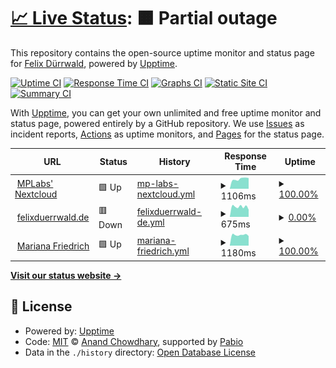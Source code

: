 # [📈 Live Status](https://status.mplabs.cloud): <!--live status--> **🟧 Partial outage**

This repository contains the open-source uptime monitor and status page for [Felix Dürrwald](https://www.mplabs.de/), powered by [Upptime](https://github.com/upptime/upptime).

[![Uptime CI](https://github.com/mplabs/upptime/workflows/Uptime%20CI/badge.svg)](https://github.com/mplabs/upptime/actions?query=workflow%3A%22Uptime+CI%22)
[![Response Time CI](https://github.com/mplabs/upptime/workflows/Response%20Time%20CI/badge.svg)](https://github.com/mplabs/upptime/actions?query=workflow%3A%22Response+Time+CI%22)
[![Graphs CI](https://github.com/mplabs/upptime/workflows/Graphs%20CI/badge.svg)](https://github.com/mplabs/upptime/actions?query=workflow%3A%22Graphs+CI%22)
[![Static Site CI](https://github.com/mplabs/upptime/workflows/Static%20Site%20CI/badge.svg)](https://github.com/mplabs/upptime/actions?query=workflow%3A%22Static+Site+CI%22)
[![Summary CI](https://github.com/mplabs/upptime/workflows/Summary%20CI/badge.svg)](https://github.com/mplabs/upptime/actions?query=workflow%3A%22Summary+CI%22)

With [Upptime](https://upptime.js.org), you can get your own unlimited and free uptime monitor and status page, powered entirely by a GitHub repository. We use [Issues](https://github.com/mplabs/upptime/issues) as incident reports, [Actions](https://github.com/mplabs/upptime/actions) as uptime monitors, and [Pages](https://status.mplabs.cloud) for the status page.

<!--start: status pages-->
<!-- This summary is generated by Upptime (https://github.com/upptime/upptime) -->
<!-- Do not edit this manually, your changes will be overwritten -->
<!-- prettier-ignore -->
| URL | Status | History | Response Time | Uptime |
| --- | ------ | ------- | ------------- | ------ |
| <img alt="" src="https://icons.duckduckgo.com/ip3/nextcloud.mplabs.cloud.ico" height="13"> [MPLabs' Nextcloud](https://nextcloud.mplabs.cloud) | 🟩 Up | [mp-labs-nextcloud.yml](https://github.com/mplabs/upptime/commits/HEAD/history/mp-labs-nextcloud.yml) | <details><summary><img alt="Response time graph" src="./graphs/mp-labs-nextcloud/response-time-week.png" height="20"> 1106ms</summary><br><a href="https://status.mplabs.cloud/history/mp-labs-nextcloud"><img alt="Response time 1155" src="https://img.shields.io/endpoint?url=https%3A%2F%2Fraw.githubusercontent.com%2Fmplabs%2Fupptime%2FHEAD%2Fapi%2Fmp-labs-nextcloud%2Fresponse-time.json"></a><br><a href="https://status.mplabs.cloud/history/mp-labs-nextcloud"><img alt="24-hour response time 1084" src="https://img.shields.io/endpoint?url=https%3A%2F%2Fraw.githubusercontent.com%2Fmplabs%2Fupptime%2FHEAD%2Fapi%2Fmp-labs-nextcloud%2Fresponse-time-day.json"></a><br><a href="https://status.mplabs.cloud/history/mp-labs-nextcloud"><img alt="7-day response time 1106" src="https://img.shields.io/endpoint?url=https%3A%2F%2Fraw.githubusercontent.com%2Fmplabs%2Fupptime%2FHEAD%2Fapi%2Fmp-labs-nextcloud%2Fresponse-time-week.json"></a><br><a href="https://status.mplabs.cloud/history/mp-labs-nextcloud"><img alt="30-day response time 1204" src="https://img.shields.io/endpoint?url=https%3A%2F%2Fraw.githubusercontent.com%2Fmplabs%2Fupptime%2FHEAD%2Fapi%2Fmp-labs-nextcloud%2Fresponse-time-month.json"></a><br><a href="https://status.mplabs.cloud/history/mp-labs-nextcloud"><img alt="1-year response time 1155" src="https://img.shields.io/endpoint?url=https%3A%2F%2Fraw.githubusercontent.com%2Fmplabs%2Fupptime%2FHEAD%2Fapi%2Fmp-labs-nextcloud%2Fresponse-time-year.json"></a></details> | <details><summary><a href="https://status.mplabs.cloud/history/mp-labs-nextcloud">100.00%</a></summary><a href="https://status.mplabs.cloud/history/mp-labs-nextcloud"><img alt="All-time uptime 99.67%" src="https://img.shields.io/endpoint?url=https%3A%2F%2Fraw.githubusercontent.com%2Fmplabs%2Fupptime%2FHEAD%2Fapi%2Fmp-labs-nextcloud%2Fuptime.json"></a><br><a href="https://status.mplabs.cloud/history/mp-labs-nextcloud"><img alt="24-hour uptime 100.00%" src="https://img.shields.io/endpoint?url=https%3A%2F%2Fraw.githubusercontent.com%2Fmplabs%2Fupptime%2FHEAD%2Fapi%2Fmp-labs-nextcloud%2Fuptime-day.json"></a><br><a href="https://status.mplabs.cloud/history/mp-labs-nextcloud"><img alt="7-day uptime 100.00%" src="https://img.shields.io/endpoint?url=https%3A%2F%2Fraw.githubusercontent.com%2Fmplabs%2Fupptime%2FHEAD%2Fapi%2Fmp-labs-nextcloud%2Fuptime-week.json"></a><br><a href="https://status.mplabs.cloud/history/mp-labs-nextcloud"><img alt="30-day uptime 100.00%" src="https://img.shields.io/endpoint?url=https%3A%2F%2Fraw.githubusercontent.com%2Fmplabs%2Fupptime%2FHEAD%2Fapi%2Fmp-labs-nextcloud%2Fuptime-month.json"></a><br><a href="https://status.mplabs.cloud/history/mp-labs-nextcloud"><img alt="1-year uptime 99.67%" src="https://img.shields.io/endpoint?url=https%3A%2F%2Fraw.githubusercontent.com%2Fmplabs%2Fupptime%2FHEAD%2Fapi%2Fmp-labs-nextcloud%2Fuptime-year.json"></a></details>
| <img alt="" src="https://icons.duckduckgo.com/ip3/www.felixduerrwald.de.ico" height="13"> [felixduerrwald.de](https://www.felixduerrwald.de) | 🟥 Down | [felixduerrwald-de.yml](https://github.com/mplabs/upptime/commits/HEAD/history/felixduerrwald-de.yml) | <details><summary><img alt="Response time graph" src="./graphs/felixduerrwald-de/response-time-week.png" height="20"> 675ms</summary><br><a href="https://status.mplabs.cloud/history/felixduerrwald-de"><img alt="Response time 683" src="https://img.shields.io/endpoint?url=https%3A%2F%2Fraw.githubusercontent.com%2Fmplabs%2Fupptime%2FHEAD%2Fapi%2Ffelixduerrwald-de%2Fresponse-time.json"></a><br><a href="https://status.mplabs.cloud/history/felixduerrwald-de"><img alt="24-hour response time 608" src="https://img.shields.io/endpoint?url=https%3A%2F%2Fraw.githubusercontent.com%2Fmplabs%2Fupptime%2FHEAD%2Fapi%2Ffelixduerrwald-de%2Fresponse-time-day.json"></a><br><a href="https://status.mplabs.cloud/history/felixduerrwald-de"><img alt="7-day response time 675" src="https://img.shields.io/endpoint?url=https%3A%2F%2Fraw.githubusercontent.com%2Fmplabs%2Fupptime%2FHEAD%2Fapi%2Ffelixduerrwald-de%2Fresponse-time-week.json"></a><br><a href="https://status.mplabs.cloud/history/felixduerrwald-de"><img alt="30-day response time 713" src="https://img.shields.io/endpoint?url=https%3A%2F%2Fraw.githubusercontent.com%2Fmplabs%2Fupptime%2FHEAD%2Fapi%2Ffelixduerrwald-de%2Fresponse-time-month.json"></a><br><a href="https://status.mplabs.cloud/history/felixduerrwald-de"><img alt="1-year response time 683" src="https://img.shields.io/endpoint?url=https%3A%2F%2Fraw.githubusercontent.com%2Fmplabs%2Fupptime%2FHEAD%2Fapi%2Ffelixduerrwald-de%2Fresponse-time-year.json"></a></details> | <details><summary><a href="https://status.mplabs.cloud/history/felixduerrwald-de">0.00%</a></summary><a href="https://status.mplabs.cloud/history/felixduerrwald-de"><img alt="All-time uptime 0.00%" src="https://img.shields.io/endpoint?url=https%3A%2F%2Fraw.githubusercontent.com%2Fmplabs%2Fupptime%2FHEAD%2Fapi%2Ffelixduerrwald-de%2Fuptime.json"></a><br><a href="https://status.mplabs.cloud/history/felixduerrwald-de"><img alt="24-hour uptime 0.00%" src="https://img.shields.io/endpoint?url=https%3A%2F%2Fraw.githubusercontent.com%2Fmplabs%2Fupptime%2FHEAD%2Fapi%2Ffelixduerrwald-de%2Fuptime-day.json"></a><br><a href="https://status.mplabs.cloud/history/felixduerrwald-de"><img alt="7-day uptime 0.00%" src="https://img.shields.io/endpoint?url=https%3A%2F%2Fraw.githubusercontent.com%2Fmplabs%2Fupptime%2FHEAD%2Fapi%2Ffelixduerrwald-de%2Fuptime-week.json"></a><br><a href="https://status.mplabs.cloud/history/felixduerrwald-de"><img alt="30-day uptime 0.00%" src="https://img.shields.io/endpoint?url=https%3A%2F%2Fraw.githubusercontent.com%2Fmplabs%2Fupptime%2FHEAD%2Fapi%2Ffelixduerrwald-de%2Fuptime-month.json"></a><br><a href="https://status.mplabs.cloud/history/felixduerrwald-de"><img alt="1-year uptime 0.00%" src="https://img.shields.io/endpoint?url=https%3A%2F%2Fraw.githubusercontent.com%2Fmplabs%2Fupptime%2FHEAD%2Fapi%2Ffelixduerrwald-de%2Fuptime-year.json"></a></details>
| <img alt="" src="https://icons.duckduckgo.com/ip3/www.mariana-friedri.ch.ico" height="13"> [Mariana Friedrich](https://www.mariana-friedri.ch) | 🟩 Up | [mariana-friedrich.yml](https://github.com/mplabs/upptime/commits/HEAD/history/mariana-friedrich.yml) | <details><summary><img alt="Response time graph" src="./graphs/mariana-friedrich/response-time-week.png" height="20"> 1180ms</summary><br><a href="https://status.mplabs.cloud/history/mariana-friedrich"><img alt="Response time 1447" src="https://img.shields.io/endpoint?url=https%3A%2F%2Fraw.githubusercontent.com%2Fmplabs%2Fupptime%2FHEAD%2Fapi%2Fmariana-friedrich%2Fresponse-time.json"></a><br><a href="https://status.mplabs.cloud/history/mariana-friedrich"><img alt="24-hour response time 1305" src="https://img.shields.io/endpoint?url=https%3A%2F%2Fraw.githubusercontent.com%2Fmplabs%2Fupptime%2FHEAD%2Fapi%2Fmariana-friedrich%2Fresponse-time-day.json"></a><br><a href="https://status.mplabs.cloud/history/mariana-friedrich"><img alt="7-day response time 1180" src="https://img.shields.io/endpoint?url=https%3A%2F%2Fraw.githubusercontent.com%2Fmplabs%2Fupptime%2FHEAD%2Fapi%2Fmariana-friedrich%2Fresponse-time-week.json"></a><br><a href="https://status.mplabs.cloud/history/mariana-friedrich"><img alt="30-day response time 1432" src="https://img.shields.io/endpoint?url=https%3A%2F%2Fraw.githubusercontent.com%2Fmplabs%2Fupptime%2FHEAD%2Fapi%2Fmariana-friedrich%2Fresponse-time-month.json"></a><br><a href="https://status.mplabs.cloud/history/mariana-friedrich"><img alt="1-year response time 1447" src="https://img.shields.io/endpoint?url=https%3A%2F%2Fraw.githubusercontent.com%2Fmplabs%2Fupptime%2FHEAD%2Fapi%2Fmariana-friedrich%2Fresponse-time-year.json"></a></details> | <details><summary><a href="https://status.mplabs.cloud/history/mariana-friedrich">100.00%</a></summary><a href="https://status.mplabs.cloud/history/mariana-friedrich"><img alt="All-time uptime 97.34%" src="https://img.shields.io/endpoint?url=https%3A%2F%2Fraw.githubusercontent.com%2Fmplabs%2Fupptime%2FHEAD%2Fapi%2Fmariana-friedrich%2Fuptime.json"></a><br><a href="https://status.mplabs.cloud/history/mariana-friedrich"><img alt="24-hour uptime 100.00%" src="https://img.shields.io/endpoint?url=https%3A%2F%2Fraw.githubusercontent.com%2Fmplabs%2Fupptime%2FHEAD%2Fapi%2Fmariana-friedrich%2Fuptime-day.json"></a><br><a href="https://status.mplabs.cloud/history/mariana-friedrich"><img alt="7-day uptime 100.00%" src="https://img.shields.io/endpoint?url=https%3A%2F%2Fraw.githubusercontent.com%2Fmplabs%2Fupptime%2FHEAD%2Fapi%2Fmariana-friedrich%2Fuptime-week.json"></a><br><a href="https://status.mplabs.cloud/history/mariana-friedrich"><img alt="30-day uptime 100.00%" src="https://img.shields.io/endpoint?url=https%3A%2F%2Fraw.githubusercontent.com%2Fmplabs%2Fupptime%2FHEAD%2Fapi%2Fmariana-friedrich%2Fuptime-month.json"></a><br><a href="https://status.mplabs.cloud/history/mariana-friedrich"><img alt="1-year uptime 97.34%" src="https://img.shields.io/endpoint?url=https%3A%2F%2Fraw.githubusercontent.com%2Fmplabs%2Fupptime%2FHEAD%2Fapi%2Fmariana-friedrich%2Fuptime-year.json"></a></details>

<!--end: status pages-->

[**Visit our status website →**](https://status.mplabs.cloud)

## 📄 License

- Powered by: [Upptime](https://github.com/upptime/upptime)
- Code: [MIT](./LICENSE) © [Anand Chowdhary](https://anandchowdhary.com), supported by [Pabio](https://pabio.com)
- Data in the `./history` directory: [Open Database License](https://opendatacommons.org/licenses/odbl/1-0/)
